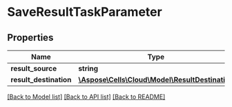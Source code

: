 # SaveResultTaskParameter

## Properties
Name | Type | Description | Notes
------------ | ------------- | ------------- | -------------
**result_source** | **string** |  | [optional] 
**result_destination** | [**\Aspose\Cells\Cloud\Model\ResultDestination**](ResultDestination.md) |  | [optional] 

[[Back to Model list]](../README.md#documentation-for-models) [[Back to API list]](../README.md#documentation-for-api-endpoints) [[Back to README]](../README.md)



